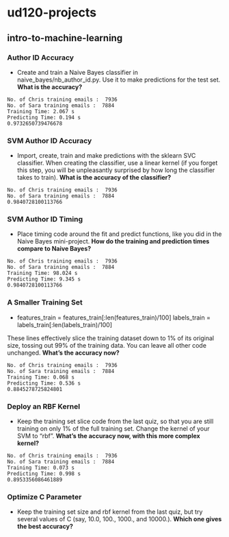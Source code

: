 ud120-projects
==============

## intro-to-machine-learning

### Author ID Accuracy
- Create and train a Naive Bayes classifier in naive_bayes/nb_author_id.py. Use it to make predictions for the test set. **What is the accuracy?**

```
No. of Chris training emails :  7936
No. of Sara training emails :  7884
Training Time: 2.067 s
Predicting Time: 0.194 s
0.9732650739476678
```
### SVM Author ID Accuracy
- Import, create, train and make predictions with the sklearn SVC classifier. When creating the classifier, use a linear kernel (if you forget this step, you will be unpleasantly surprised by how long the classifier takes to train). **What is the accuracy of the classifier?**

```
No. of Chris training emails :  7936
No. of Sara training emails :  7884
0.9840728100113766
```
### SVM Author ID Timing
- Place timing code around the fit and predict functions, like you did in the Naive Bayes mini-project. **How do the training and prediction times compare to Naive Bayes?**

```
No. of Chris training emails :  7936
No. of Sara training emails :  7884
Training Time: 98.024 s
Predicting Time: 9.345 s
0.9840728100113766
```
### A Smaller Training Set
- features_train = features_train[:len(features_train)/100]
labels_train = labels_train[:len(labels_train)/100]

These lines effectively slice the training dataset down to 1% of its original size, tossing out 99% of the training data. You can leave all other code unchanged. **What’s the accuracy now?**

```
No. of Chris training emails :  7936
No. of Sara training emails :  7884
Training Time: 0.068 s
Predicting Time: 0.536 s
0.8845278725824801
```
### Deploy an RBF Kernel
- Keep the training set slice code from the last quiz, so that you are still training on only 1% of the full training set. Change the kernel of your SVM to “rbf”. **What’s the accuracy now, with this more complex kernel?**

```
No. of Chris training emails :  7936
No. of Sara training emails :  7884
Training Time: 0.073 s
Predicting Time: 0.998 s
0.8953356086461889
```
### Optimize C Parameter
- Keep the training set size and rbf kernel from the last quiz, but try several values of C (say, 10.0, 100., 1000., and 10000.). **Which one gives the best accuracy?**


